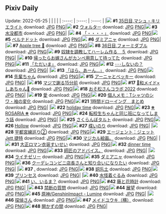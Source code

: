 ## Pixiv Daily
Update: 2022-05-25
|      |      |      |
| :----: | :----: | :----: |
|![](https://pixiv.microyu.workers.dev/c/240x480/img-master/img/2022/05/23/00/00/09/98536702_p0_master1200.jpg) **#1** [35日目,マシュ・キリエライト](https://www.pixiv.net/artworks/98536702) download: [JPG](https://pixiv.microyu.workers.dev/img-original/img/2022/05/23/00/00/09/98536702_p0.jpg) [PNG](https://pixiv.microyu.workers.dev/img-original/img/2022/05/23/00/00/09/98536702_p0.png)|![](https://pixiv.microyu.workers.dev/c/240x480/img-master/img/2022/05/23/00/18/04/98537083_p0_master1200.jpg) **#2** [ウォルター](https://www.pixiv.net/artworks/98537083) download: [JPG](https://pixiv.microyu.workers.dev/img-original/img/2022/05/23/00/18/04/98537083_p0.jpg) [PNG](https://pixiv.microyu.workers.dev/img-original/img/2022/05/23/00/18/04/98537083_p0.png)|![](https://pixiv.microyu.workers.dev/c/240x480/img-master/img/2022/05/24/00/00/11/98559626_p0_master1200.jpg) **#3** [水没都市](https://www.pixiv.net/artworks/98559626) download: [JPG](https://pixiv.microyu.workers.dev/img-original/img/2022/05/24/00/00/11/98559626_p0.jpg) [PNG](https://pixiv.microyu.workers.dev/img-original/img/2022/05/24/00/00/11/98559626_p0.png)|
|![](https://pixiv.microyu.workers.dev/c/240x480/img-master/img/2022/05/23/08/04/35/98543259_p0_master1200.jpg) **#4** [「・・・・」](https://www.pixiv.net/artworks/98543259) download: [JPG](https://pixiv.microyu.workers.dev/img-original/img/2022/05/23/08/04/35/98543259_p0.jpg) [PNG](https://pixiv.microyu.workers.dev/img-original/img/2022/05/23/08/04/35/98543259_p0.png)|![](https://pixiv.microyu.workers.dev/c/240x480/img-master/img/2022/05/24/00/30/25/98560741_p0_master1200.jpg) **#5** [ベルナドット](https://www.pixiv.net/artworks/98560741) download: [JPG](https://pixiv.microyu.workers.dev/img-original/img/2022/05/24/00/30/25/98560741_p0.jpg) [PNG](https://pixiv.microyu.workers.dev/img-original/img/2022/05/24/00/30/25/98560741_p0.png)|![](https://pixiv.microyu.workers.dev/c/240x480/img-master/img/2022/05/23/00/49/43/98537924_p0_master1200.jpg) **#6** [ダミアニャ](https://www.pixiv.net/artworks/98537924) download: [JPG](https://pixiv.microyu.workers.dev/img-original/img/2022/05/23/00/49/43/98537924_p0.jpg) [PNG](https://pixiv.microyu.workers.dev/img-original/img/2022/05/23/00/49/43/98537924_p0.png)|
|![](https://pixiv.microyu.workers.dev/c/240x480/img-master/img/2022/05/23/00/00/10/98536712_p0_master1200.jpg) **#7** [Apple tree 🍎](https://www.pixiv.net/artworks/98536712) download: [JPG](https://pixiv.microyu.workers.dev/img-original/img/2022/05/23/00/00/10/98536712_p0.jpg) [PNG](https://pixiv.microyu.workers.dev/img-original/img/2022/05/23/00/00/10/98536712_p0.png)|![](https://pixiv.microyu.workers.dev/c/240x480/img-master/img/2022/05/24/00/00/08/98559605_p0_master1200.jpg) **#8** [36日目,フォーミダブル](https://www.pixiv.net/artworks/98559605) download: [JPG](https://pixiv.microyu.workers.dev/img-original/img/2022/05/24/00/00/08/98559605_p0.jpg) [PNG](https://pixiv.microyu.workers.dev/img-original/img/2022/05/24/00/00/08/98559605_p0.png)|![](https://pixiv.microyu.workers.dev/c/240x480/img-master/img/2022/05/23/00/30/01/98537853_p0_master1200.jpg) **#9** [奴隷を調教してハーレム作る　５](https://www.pixiv.net/artworks/98537853) download: [JPG](https://pixiv.microyu.workers.dev/img-original/img/2022/05/23/00/30/01/98537853_p0.jpg) [PNG](https://pixiv.microyu.workers.dev/img-original/img/2022/05/23/00/30/01/98537853_p0.png)|
|![](https://pixiv.microyu.workers.dev/c/240x480/img-master/img/2022/05/23/20/08/49/98552953_p0_master1200.jpg) **#10** [帰ったらお嫁さんがカンペ用意して待ってた](https://www.pixiv.net/artworks/98552953) download: [JPG](https://pixiv.microyu.workers.dev/img-original/img/2022/05/23/20/08/49/98552953_p0.jpg) [PNG](https://pixiv.microyu.workers.dev/img-original/img/2022/05/23/20/08/49/98552953_p0.png)|![](https://pixiv.microyu.workers.dev/c/240x480/img-master/img/2022/05/24/07/30/01/98565420_p0_master1200.jpg) **#11** [「ただいま」](https://www.pixiv.net/artworks/98565420) download: [JPG](https://pixiv.microyu.workers.dev/img-original/img/2022/05/24/07/30/01/98565420_p0.jpg) [PNG](https://pixiv.microyu.workers.dev/img-original/img/2022/05/24/07/30/01/98565420_p0.png)|![](https://pixiv.microyu.workers.dev/c/240x480/img-master/img/2022/05/24/18/07/59/98572723_p0_master1200.jpg) **#12** [･･･しないの？](https://www.pixiv.net/artworks/98572723) download: [JPG](https://pixiv.microyu.workers.dev/img-original/img/2022/05/24/18/07/59/98572723_p0.jpg) [PNG](https://pixiv.microyu.workers.dev/img-original/img/2022/05/24/18/07/59/98572723_p0.png)|
|![](https://pixiv.microyu.workers.dev/c/240x480/img-master/img/2022/05/23/19/44/32/98552343_p0_master1200.jpg) **#13** [「ほら、あーん…」](https://www.pixiv.net/artworks/98552343) download: [JPG](https://pixiv.microyu.workers.dev/img-original/img/2022/05/23/19/44/32/98552343_p0.jpg) [PNG](https://pixiv.microyu.workers.dev/img-original/img/2022/05/23/19/44/32/98552343_p0.png)|![](https://pixiv.microyu.workers.dev/c/240x480/img-master/img/2022/05/23/00/26/08/98537746_p0_master1200.jpg) **#14** [先輩ちゃん](https://www.pixiv.net/artworks/98537746) download: [JPG](https://pixiv.microyu.workers.dev/img-original/img/2022/05/23/00/26/08/98537746_p0.jpg) [PNG](https://pixiv.microyu.workers.dev/img-original/img/2022/05/23/00/26/08/98537746_p0.png)|![](https://pixiv.microyu.workers.dev/c/240x480/img-master/img/2022/05/23/00/05/04/98537063_p0_master1200.jpg) **#15** [アーニャとベッキー](https://www.pixiv.net/artworks/98537063) download: [JPG](https://pixiv.microyu.workers.dev/img-original/img/2022/05/23/00/05/04/98537063_p0.jpg) [PNG](https://pixiv.microyu.workers.dev/img-original/img/2022/05/23/00/05/04/98537063_p0.png)|
|![](https://pixiv.microyu.workers.dev/c/240x480/img-master/img/2022/05/23/00/00/38/98536843_p0_master1200.jpg) **#16** [マジで謝る15分前](https://www.pixiv.net/artworks/98536843) download: [JPG](https://pixiv.microyu.workers.dev/img-original/img/2022/05/23/00/00/38/98536843_p0.jpg) [PNG](https://pixiv.microyu.workers.dev/img-original/img/2022/05/23/00/00/38/98536843_p0.png)|![](https://pixiv.microyu.workers.dev/c/240x480/img-master/img/2022/05/23/00/00/04/98536662_p0_master1200.jpg) **#17** [🌸和メイド×しあちゃん🌸](https://www.pixiv.net/artworks/98536662) download: [JPG](https://pixiv.microyu.workers.dev/img-original/img/2022/05/23/00/00/04/98536662_p0.jpg) [PNG](https://pixiv.microyu.workers.dev/img-original/img/2022/05/23/00/00/04/98536662_p0.png)|![](https://pixiv.microyu.workers.dev/c/240x480/img-master/img/2022/05/24/00/00/01/98559544_p0_master1200.jpg) **#18** [おそ松さんコラボ  2022](https://www.pixiv.net/artworks/98559544) download: [JPG](https://pixiv.microyu.workers.dev/img-original/img/2022/05/24/00/00/01/98559544_p0.jpg) [PNG](https://pixiv.microyu.workers.dev/img-original/img/2022/05/24/00/00/01/98559544_p0.png)|
|![](https://pixiv.microyu.workers.dev/c/240x480/img-master/img/2022/05/24/00/00/15/98559659_p0_master1200.jpg) **#19** [愛](https://www.pixiv.net/artworks/98559659) download: [JPG](https://pixiv.microyu.workers.dev/img-original/img/2022/05/24/00/00/15/98559659_p0.jpg) [PNG](https://pixiv.microyu.workers.dev/img-original/img/2022/05/24/00/00/15/98559659_p0.png)|![](https://pixiv.microyu.workers.dev/c/240x480/img-master/img/2022/05/24/09/00/01/98566204_p0_master1200.jpg) **#20** [個人メモ：Tシャツのシワ・袖の変化](https://www.pixiv.net/artworks/98566204) download: [JPG](https://pixiv.microyu.workers.dev/img-original/img/2022/05/24/09/00/01/98566204_p0.jpg) [PNG](https://pixiv.microyu.workers.dev/img-original/img/2022/05/24/09/00/01/98566204_p0.png)|![](https://pixiv.microyu.workers.dev/c/240x480/img-master/img/2022/05/23/00/08/33/98537196_p0_master1200.jpg) **#21** [1時間ドローイング　まとめ](https://www.pixiv.net/artworks/98537196) download: [JPG](https://pixiv.microyu.workers.dev/img-original/img/2022/05/23/00/08/33/98537196_p0.jpg) [PNG](https://pixiv.microyu.workers.dev/img-original/img/2022/05/23/00/08/33/98537196_p0.png)|
|![](https://pixiv.microyu.workers.dev/c/240x480/img-master/img/2022/05/23/17/53/55/98550186_p0_master1200.jpg) **#22** [holiday time](https://www.pixiv.net/artworks/98550186) download: [JPG](https://pixiv.microyu.workers.dev/img-original/img/2022/05/23/17/53/55/98550186_p0.jpg) [PNG](https://pixiv.microyu.workers.dev/img-original/img/2022/05/23/17/53/55/98550186_p0.png)|![](https://pixiv.microyu.workers.dev/c/240x480/img-master/img/2022/05/23/13/09/28/98546403_p0_master1200.jpg) **#23** [❅ ROSARIA ❅](https://www.pixiv.net/artworks/98546403) download: [JPG](https://pixiv.microyu.workers.dev/img-original/img/2022/05/23/13/09/28/98546403_p0.jpg) [PNG](https://pixiv.microyu.workers.dev/img-original/img/2022/05/23/13/09/28/98546403_p0.png)|![](https://pixiv.microyu.workers.dev/c/240x480/img-master/img/2022/05/23/12/09/29/98545618_p0_master1200.jpg) **#24** [転校生ちゃんと同じ班になってしまう話](https://www.pixiv.net/artworks/98545618) download: [JPG](https://pixiv.microyu.workers.dev/img-original/img/2022/05/23/12/09/29/98545618_p0.jpg) [PNG](https://pixiv.microyu.workers.dev/img-original/img/2022/05/23/12/09/29/98545618_p0.png)|
|![](https://pixiv.microyu.workers.dev/c/240x480/img-master/img/2022/05/23/20/30/01/98553482_p0_master1200.jpg) **#25** [さくらんぼタルト](https://www.pixiv.net/artworks/98553482) download: [JPG](https://pixiv.microyu.workers.dev/img-original/img/2022/05/23/20/30/01/98553482_p0.jpg) [PNG](https://pixiv.microyu.workers.dev/img-original/img/2022/05/23/20/30/01/98553482_p0.png)|![](https://pixiv.microyu.workers.dev/c/240x480/img-master/img/2022/05/23/04/35/24/98541500_p0_master1200.jpg) **#26** [Hollow](https://www.pixiv.net/artworks/98541500) download: [JPG](https://pixiv.microyu.workers.dev/img-original/img/2022/05/23/04/35/24/98541500_p0.jpg) [PNG](https://pixiv.microyu.workers.dev/img-original/img/2022/05/23/04/35/24/98541500_p0.png)|![](https://pixiv.microyu.workers.dev/c/240x480/img-master/img/2022/05/23/00/54/27/98538468_p0_master1200.jpg) **#27** [楪いのり](https://www.pixiv.net/artworks/98538468) download: [JPG](https://pixiv.microyu.workers.dev/img-original/img/2022/05/23/00/54/27/98538468_p0.jpg) [PNG](https://pixiv.microyu.workers.dev/img-original/img/2022/05/23/00/54/27/98538468_p0.png)|
|![](https://pixiv.microyu.workers.dev/c/240x480/img-master/img/2022/05/23/00/00/28/98536820_p0_master1200.jpg) **#28** [宇都宮線巡り②](https://www.pixiv.net/artworks/98536820) download: [JPG](https://pixiv.microyu.workers.dev/img-original/img/2022/05/23/00/00/28/98536820_p0.jpg) [PNG](https://pixiv.microyu.workers.dev/img-original/img/2022/05/23/00/00/28/98536820_p0.png)|![](https://pixiv.microyu.workers.dev/c/240x480/img-master/img/2022/05/23/11/01/28/98544880_p0_master1200.jpg) **#29** [エージェント：ジェット Jett 捷特](https://www.pixiv.net/artworks/98544880) download: [JPG](https://pixiv.microyu.workers.dev/img-original/img/2022/05/23/11/01/28/98544880_p0.jpg) [PNG](https://pixiv.microyu.workers.dev/img-original/img/2022/05/23/11/01/28/98544880_p0.png)|![](https://pixiv.microyu.workers.dev/c/240x480/img-master/img/2022/05/23/18/33/52/98550205_p0_master1200.jpg) **#30** [マジカル絵画。](https://www.pixiv.net/artworks/98550205) download: [JPG](https://pixiv.microyu.workers.dev/img-original/img/2022/05/23/18/33/52/98550205_p0.jpg) [PNG](https://pixiv.microyu.workers.dev/img-original/img/2022/05/23/18/33/52/98550205_p0.png)|
|![](https://pixiv.microyu.workers.dev/c/240x480/img-master/img/2022/05/24/00/00/04/98559569_p0_master1200.jpg) **#31** [大正ロマン衣装すいせい](https://www.pixiv.net/artworks/98559569) download: [JPG](https://pixiv.microyu.workers.dev/img-original/img/2022/05/24/00/00/04/98559569_p0.jpg) [PNG](https://pixiv.microyu.workers.dev/img-original/img/2022/05/24/00/00/04/98559569_p0.png)|![](https://pixiv.microyu.workers.dev/c/240x480/img-master/img/2022/05/23/14/47/15/98547597_p0_master1200.jpg) **#32** [dinner time](https://www.pixiv.net/artworks/98547597) download: [JPG](https://pixiv.microyu.workers.dev/img-original/img/2022/05/23/14/47/15/98547597_p0.jpg) [PNG](https://pixiv.microyu.workers.dev/img-original/img/2022/05/23/14/47/15/98547597_p0.png)|![](https://pixiv.microyu.workers.dev/c/240x480/img-master/img/2022/05/23/07/03/45/98542062_p0_master1200.jpg) **#33** [師匠のアドバイス。](https://www.pixiv.net/artworks/98542062) download: [JPG](https://pixiv.microyu.workers.dev/img-original/img/2022/05/23/07/03/45/98542062_p0.jpg) [PNG](https://pixiv.microyu.workers.dev/img-original/img/2022/05/23/07/03/45/98542062_p0.png)|
|![](https://pixiv.microyu.workers.dev/c/240x480/img-master/img/2022/05/24/20/30/00/98575596_p0_master1200.jpg) **#34** [ライチゼリー](https://www.pixiv.net/artworks/98575596) download: [JPG](https://pixiv.microyu.workers.dev/img-original/img/2022/05/24/20/30/00/98575596_p0.jpg) [PNG](https://pixiv.microyu.workers.dev/img-original/img/2022/05/24/20/30/00/98575596_p0.png)|![](https://pixiv.microyu.workers.dev/c/240x480/img-master/img/2022/05/23/21/04/40/98554419_p0_master1200.jpg) **#35** [ダミアニャ](https://www.pixiv.net/artworks/98554419) download: [JPG](https://pixiv.microyu.workers.dev/img-original/img/2022/05/23/21/04/40/98554419_p0.jpg) [PNG](https://pixiv.microyu.workers.dev/img-original/img/2022/05/23/21/04/40/98554419_p0.png)|![](https://pixiv.microyu.workers.dev/c/240x480/img-master/img/2022/05/24/19/27/37/98574237_p0_master1200.jpg) **#36** [クーデレコンビニ店長さんと知り合いになりたい](https://www.pixiv.net/artworks/98574237) download: [JPG](https://pixiv.microyu.workers.dev/img-original/img/2022/05/24/19/27/37/98574237_p0.jpg) [PNG](https://pixiv.microyu.workers.dev/img-original/img/2022/05/24/19/27/37/98574237_p0.png)|
|![](https://pixiv.microyu.workers.dev/c/240x480/img-master/img/2022/05/23/12/52/28/98546201_p0_master1200.jpg) **#37** [.](https://www.pixiv.net/artworks/98546201) download: [JPG](https://pixiv.microyu.workers.dev/img-original/img/2022/05/23/12/52/28/98546201_p0.jpg) [PNG](https://pixiv.microyu.workers.dev/img-original/img/2022/05/23/12/52/28/98546201_p0.png)|![](https://pixiv.microyu.workers.dev/c/240x480/img-master/img/2022/05/24/16/31/13/98571197_p0_master1200.jpg) **#38** [姛乐土](https://www.pixiv.net/artworks/98571197) download: [JPG](https://pixiv.microyu.workers.dev/img-original/img/2022/05/24/16/31/13/98571197_p0.jpg) [PNG](https://pixiv.microyu.workers.dev/img-original/img/2022/05/24/16/31/13/98571197_p0.png)|![](https://pixiv.microyu.workers.dev/c/240x480/img-master/img/2022/05/23/12/30/00/98545912_p0_master1200.jpg) **#39** [プリンセス](https://www.pixiv.net/artworks/98545912) download: [JPG](https://pixiv.microyu.workers.dev/img-original/img/2022/05/23/12/30/00/98545912_p0.jpg) [PNG](https://pixiv.microyu.workers.dev/img-original/img/2022/05/23/12/30/00/98545912_p0.png)|
|![](https://pixiv.microyu.workers.dev/c/240x480/img-master/img/2022/05/24/06/00/01/98564686_p0_master1200.jpg) **#40** [水怪着ぐるみ](https://www.pixiv.net/artworks/98564686) download: [JPG](https://pixiv.microyu.workers.dev/img-original/img/2022/05/24/06/00/01/98564686_p0.jpg) [PNG](https://pixiv.microyu.workers.dev/img-original/img/2022/05/24/06/00/01/98564686_p0.png)|![](https://pixiv.microyu.workers.dev/c/240x480/img-master/img/2022/05/23/03/05/29/98540653_p0_master1200.jpg) **#41** [い、いるま？](https://www.pixiv.net/artworks/98540653) download: [JPG](https://pixiv.microyu.workers.dev/img-original/img/2022/05/23/03/05/29/98540653_p0.jpg) [PNG](https://pixiv.microyu.workers.dev/img-original/img/2022/05/23/03/05/29/98540653_p0.png)|![](https://pixiv.microyu.workers.dev/c/240x480/img-master/img/2022/05/24/00/00/06/98559596_p0_master1200.jpg) **#42** [藤と花時計](https://www.pixiv.net/artworks/98559596) download: [JPG](https://pixiv.microyu.workers.dev/img-original/img/2022/05/24/00/00/06/98559596_p0.jpg) [PNG](https://pixiv.microyu.workers.dev/img-original/img/2022/05/24/00/00/06/98559596_p0.png)|
|![](https://pixiv.microyu.workers.dev/c/240x480/img-master/img/2022/05/23/13/42/40/98546820_p0_master1200.jpg) **#43** [禁断の質問](https://www.pixiv.net/artworks/98546820) download: [JPG](https://pixiv.microyu.workers.dev/img-original/img/2022/05/23/13/42/40/98546820_p0.jpg) [PNG](https://pixiv.microyu.workers.dev/img-original/img/2022/05/23/13/42/40/98546820_p0.png)|![](https://pixiv.microyu.workers.dev/c/240x480/img-master/img/2022/05/23/07/39/53/98543046_p0_master1200.jpg) **#44** [展望](https://www.pixiv.net/artworks/98543046) download: [JPG](https://pixiv.microyu.workers.dev/img-original/img/2022/05/23/07/39/53/98543046_p0.jpg) [PNG](https://pixiv.microyu.workers.dev/img-original/img/2022/05/23/07/39/53/98543046_p0.png)|![](https://pixiv.microyu.workers.dev/c/240x480/img-master/img/2022/05/23/02/06/44/98539825_p0_master1200.jpg) **#45** [原神/GenshinImpact - Lumine](https://www.pixiv.net/artworks/98539825) download: [JPG](https://pixiv.microyu.workers.dev/img-original/img/2022/05/23/02/06/44/98539825_p0.jpg) [PNG](https://pixiv.microyu.workers.dev/img-original/img/2022/05/23/02/06/44/98539825_p0.png)|
|![](https://pixiv.microyu.workers.dev/c/240x480/img-master/img/2022/05/24/09/24/58/98566411_p0_master1200.jpg) **#46** [探偵さん](https://www.pixiv.net/artworks/98566411) download: [JPG](https://pixiv.microyu.workers.dev/img-original/img/2022/05/24/09/24/58/98566411_p0.jpg) [PNG](https://pixiv.microyu.workers.dev/img-original/img/2022/05/24/09/24/58/98566411_p0.png)|![](https://pixiv.microyu.workers.dev/c/240x480/img-master/img/2022/05/23/21/00/01/98554255_p0_master1200.jpg) **#47** [メイドユウキ（横）](https://www.pixiv.net/artworks/98554255) download: [JPG](https://pixiv.microyu.workers.dev/img-original/img/2022/05/23/21/00/01/98554255_p0.jpg) [PNG](https://pixiv.microyu.workers.dev/img-original/img/2022/05/23/21/00/01/98554255_p0.png)|![](https://pixiv.microyu.workers.dev/c/240x480/img-master/img/2022/05/24/00/00/03/98559556_p0_master1200.jpg) **#48** [開かずの間](https://www.pixiv.net/artworks/98559556) download: [JPG](https://pixiv.microyu.workers.dev/img-original/img/2022/05/24/00/00/03/98559556_p0.jpg) [PNG](https://pixiv.microyu.workers.dev/img-original/img/2022/05/24/00/00/03/98559556_p0.png)|
